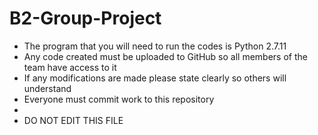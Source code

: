 # B2-Group-Project
- The program that you will need to run the codes is Python 2.7.11
- Any code created must be uploaded to GitHub so all members of the team have access to it 
- If any modifications are made please state clearly so others will understand 
- Everyone must commit work to this repository
- 
- DO NOT EDIT THIS FILE
